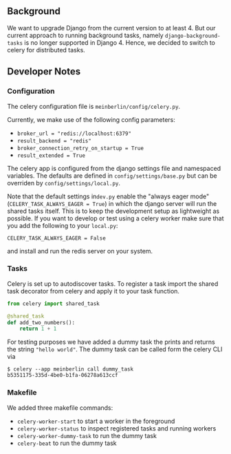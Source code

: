 ## Background

We want to upgrade Django from the current version to at least 4. But our current approach to running background tasks, namely `django-background-tasks` is no longer supported in Django 4. Hence, we decided to switch to celery for distributed tasks.

## Developer Notes

### Configuration

The celery configuration file is `meinberlin/config/celery.py`.

Currently, we make use of the following config parameters:

- `broker_url = "redis://localhost:6379"`
- `result_backend = "redis"`
- `broker_connection_retry_on_startup = True`
- `result_extended = True`

The celery app is configured from the django settings file and namespaced variables. The defaults are defined in `config/settings/base.py` but can be overriden by `config/settings/local.py`.

Note that the default settings in`dev.py` enable the "always eager mode" (`CELERY_TASK_ALWAYS_EAGER = True`) in which the django server will run the shared tasks itself. This is to keep the development setup as lightweight as possible. If you want to develop or test using a celery worker make sure that you add the following to your `local.py`:

```
CELERY_TASK_ALWAYS_EAGER = False
```

and install and run the redis server on your system.

### Tasks

Celery is set up to autodiscover tasks. To register a task import the shared task decorator from celery and apply it to your task function.

```python
from celery import shared_task

@shared_task
def add_two_numbers():
    return 1 + 1
```

For testing purposes we have added a dummy task the prints and returns the string `"hello world"`. The dummy task can be called form the celery CLI via

```
$ celery --app meinberlin call dummy_task
b5351175-335d-4be0-b1fa-06278a613ccf
```

### Makefile

We added three makefile commands:

- `celery-worker-start` to start a worker in the foreground
- `celery-worker-status` to inspect registered tasks and running workers
- `celery-worker-dummy-task` to run the dummy task
- `celery-beat` to run the dummy task
